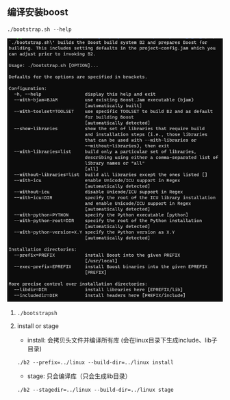 ## 编译安装boost

```
./bootstrap.sh --help
```

![image-20210606170217002](image/image-20210606170217002.png)



1. ```
   ./bootstrapsh
   ```

   

2. install or stage

   + install: 会拷贝头文件并编译所有库 (会在linux目录下生成include、lib子目录)

   ```
   ./b2 --prefix=../linux --build-dir=../linux install
   ```

   + stage: 只会编译库（只会生成lib目录）

   ```
   ./b2 --stagedir=../linux --build-dir=../linux stage
   ```

   

